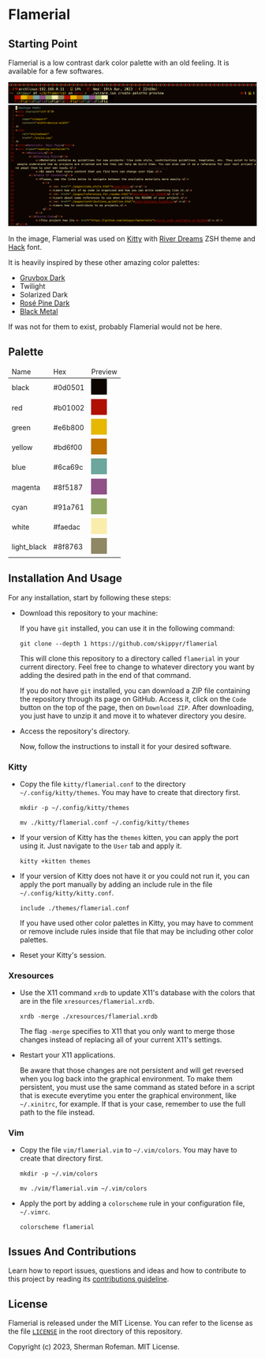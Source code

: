 <h1>Flamerial</h1>
	<h2>Starting Point</h2>
		<p>Flamerial is a low contrast dark color palette with an old feeling. It is available for a few softwares.</p>
		<img src="./images/screenshots/kitty.png"/>
		<img src="./images/screenshots/vim.png"/>
		<p>In the image, Flamerial was used on <a href="https://github.com/kovidgoyal/kitty">Kitty</a> with <a href="https://github.com/skippyr/river_dreams">River Dreams</a> ZSH theme and <a href="https://github.com/source-foundry/Hack">Hack</a> font.</p>
		<p>It is heavily inspired by these other amazing color palettes:</p>
			<ul>
				<li><a href="https://github.com/morhetz/gruvbox">Gruvbox Dark</a></li>
				<li>Twilight</li>
				<li>Solarized Dark</li>
				<li><a href="https://github.com/rose-pine">Rosé Pine Dark</a></li>
				<li><a href="https://github.com/metalelf0/base16-black-metal-scheme">Black Metal</a></li>
			</ul>
		<p>If was not for them to exist, probably Flamerial would not be here.</p>
	<h2>Palette</h2>
		<table>
			<thead>
				<tr>
					<td>Name</td>
					<td>Hex</td>
					<td>Preview</td>
				</tr>
			</thead>
			<tbody>
				<tr>
					<td>black</td>
					<td>#0d0501</td>
					<td><img src="./images/colors/black.png"/></td>
				</tr>
				<tr>
					<td>red</td>
					<td>#b01002</td>
					<td><img src="./images/colors/red.png"/></td>
				</tr>
				<tr>
					<td>green</td>
					<td>#e6b800</td>
					<td><img src="./images/colors/green.png"/></td>
				</tr>
				<tr>
					<td>yellow</td>
					<td>#bd6f00</td>
					<td><img src="./images/colors/yellow.png"/></td>
				</tr>
				<tr>
					<td>blue</td>
					<td>#6ca69c</td>
					<td><img src="./images/colors/blue.png"/></td>
				</tr>
				<tr>
					<td>magenta</td>
					<td>#8f5187</td>
					<td><img src="./images/colors/magenta.png"/></td>
				</tr>
				<tr>
					<td>cyan</td>
					<td>#91a761</td>
					<td><img src="./images/colors/cyan.png"/></td>
				</tr>
				<tr>
					<td>white</td>
					<td>#faedac</td>
					<td><img src="./images/colors/white.png"/></td>
				</tr>
				<tr>
					<td>light_black</td>
					<td>#8f8763</td>
					<td><img src="./images/colors/light_black.png"/></td>
				</tr>
			</tbody>
		</table>
	<h2>Installation And Usage</h2>
		<p>For any installation, start by following these steps:</p>
		<ul>
			<li>Download this repository to your machine:</li>
			<p>If you have <code>git</code> installed, you can use it in the following command:</p>
			<pre><code>git clone --depth 1 https://github.com/skippyr/flamerial</code></pre>
			<p>This will clone this repository to a directory called <code>flamerial</code> in your current directory. Feel free to change to whatever directory you want by adding the desired path in the end of that command.</p>
			<p>If you do not have <code>git</code> installed, you can download a ZIP file containing the repository through its page on GitHub. Access it, click on the <code>Code</code> button on the top of the page, then on <code>Download ZIP</code>. After downloading, you just have to unzip it and move it to whatever directory you desire.</p>
			<li>Access the repository's directory.</li>
			<p>Now, follow the instructions to install it for your desired software.</p>
		</ul>
		<h3>Kitty</h3>
			<ul>
				<li>Copy the file <code>kitty/flamerial.conf</code> to the directory <code>~/.config/kitty/themes</code>. You may have to create that directory first.</li>
				<pre><code>mkdir -p ~/.config/kitty/themes</code></pre>
				<pre><code>mv ./kitty/flamerial.conf ~/.config/kitty/themes</code></pre>
				<li>If your version of Kitty has the <code>themes</code> kitten, you can apply the port using it. Just navigate to the <code>User</code> tab and apply it.</li>
				<pre><code>kitty +kitten themes</code></pre>
				<li>If your version of Kitty does not have it or you could not run it, you can apply the port manually by adding an include rule in the file <code>~/.config/kitty/kitty.conf</code>.</li>
				<pre><code>include ./themes/flamerial.conf</code></pre>
				<p>If you have used other color palettes in Kitty, you may have to comment or remove include rules inside that file that may be including other color palettes.</p>
				<li>Reset your Kitty's session.</li>
			</ul>
		<h3>Xresources</h3>
			<ul>
				<li>Use the X11 command <code>xrdb</code> to update X11's database with the colors that are in the file <code>xresources/flamerial.xrdb</code>.</li>
				<pre><code>xrdb -merge ./xresources/flamerial.xrdb</code></pre>
				<p>The flag <code>-merge</code> specifies to X11 that you only want to merge those changes instead of replacing all of your current X11's settings.</p>
				<li>Restart your X11 applications.</li>
				<p>Be aware that those changes are not persistent and will get reversed when you log back into the graphical environment. To make them persistent, you must use the same command as stated before in a script that is execute everytime you enter the graphical environment, like <code>~/.xinitrc</code>, for example. If that is your case, remember to use the full path to the file instead.</p>
			</ul>
		<h3>Vim</h3>
			<ul>
				<li>Copy the file <code>vim/flamerial.vim</code> to <code>~/.vim/colors</code>. You may have to create that directory first.</li>
				<pre><code>mkdir -p ~/.vim/colors</pre></code>
				<pre><code>mv ./vim/flamerial.vim ~/.vim/colors</pre></code>
				<li>Apply the port by adding a <code>colorscheme</code> rule in your configuration file, <code>~/.vimrc</code>.</li>
				<pre><code>colorscheme flamerial</code></pre>
			</ul>
	<h2>Issues And Contributions</h2>
		<p>Learn how to report issues, questions and ideas and how to contribute to this project by reading its <a href="https://skippyr.github.io/materials/pages/contributions_guideline.html">contributions guideline</a>.</p>
	<h2>License</h2>
		<p>Flamerial is released under the MIT License. You can refer to the license as the file <code><a href="https://github.com/skippyr/flamerial/blob/main/LICENSE">LICENSE</a></code> in the root directory of this repository.</p>
		<p>Copyright (c) 2023, Sherman Rofeman. MIT License.</p>
